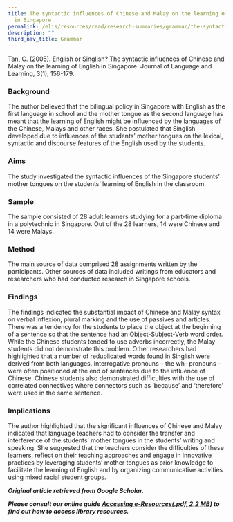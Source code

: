 ```yaml
---
title: The syntactic influences of Chinese and Malay on the learning of English
  in Singapore
permalink: /elis/resources/read/research-summaries/grammar/the-syntactic-influences-on-the-learning-of-english/
description: ""
third_nav_title: Grammar
---
```


Tan, C. (2005). English or Singlish? The syntactic influences of Chinese and Malay on the learning of English in Singapore. Journal of Language and Learning, 3(1), 156-179.

### Background

The author believed that the bilingual policy in Singapore with English as the first language in school and the mother tongue as the second language has meant that the learning of English might be influenced by the languages of the Chinese, Malays and other races. She postulated that Singlish developed due to influences of the students’ mother tongues on the lexical, syntactic and discourse features of the English used by the students.

### Aims

The study investigated the syntactic influences of the Singapore students’ mother tongues on the students’ learning of English in the classroom.

### Sample

The sample consisted of 28 adult learners studying for a part-time diploma in a polytechnic in Singapore. Out of the 28 learners, 14 were Chinese and 14 were Malays.

### Method

The main source of data comprised 28 assignments written by the participants. Other sources of data included writings from educators and researchers who had conducted research in Singapore schools.

### Findings

The findings indicated the substantial impact of Chinese and Malay syntax on verbal inflexion, plural marking and the use of passives and articles. There was a tendency for the students to place the object at the beginning of a sentence so that the sentence had an Object-Subject-Verb word order. While the Chinese students tended to use adverbs incorrectly, the Malay students did not demonstrate this problem. Other researchers had highlighted that a number of reduplicated words found in Singlish were derived from both languages. Interrogative pronouns – the wh- pronouns – were often positioned at the end of sentences due to the influence of Chinese. Chinese students also demonstrated difficulties with the use of correlated connectives where connectors such as ‘because’ and ‘therefore’ were used in the same sentence.

### Implications

The author highlighted that the significant influences of Chinese and Malay indicated that language teachers had to consider the transfer and interference of the students’ mother tongues in the students’ writing and speaking. She suggested that the teachers consider the difficulties of these learners, reflect on their teaching approaches and engage in innovative practices by leveraging students’ mother tongues as prior knowledge to facilitate the learning of English and by organizing communicative activities using mixed racial student groups.


_**Original article retrieved from Google Scholar.**_   

**_Please consult our online guide [Accessing e-Resources(.pdf, 2.2 MB)](https://academyofsingaporeteachers-moe-edu-sg-admin.cwp.sg/elis/resources/read/research-summaries/grammar/18e45074-6b1b-4ac7-811f-1a8da16c4f81 "Accessing e-Resources") to find out how to access library resources._**